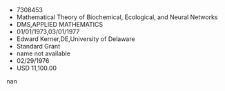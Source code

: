 
* 7308453
* Mathematical Theory of Biochemical, Ecological, and Neural Networks
* DMS,APPLIED MATHEMATICS
* 01/01/1973,03/01/1977
* Edward Kerner,DE,University of Delaware
* Standard Grant
*   name not available
* 02/29/1976
* USD 11,100.00

nan

